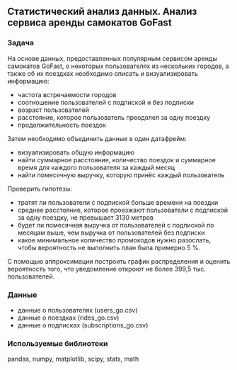 ##	Статистический анализ данных. Анализ сервиса аренды самокатов GoFast

### Задача
На основе данных, предоставленных популярным сервисом аренды самокатов GoFast, о некоторых пользователях из нескольких городов, а также об их поездках необходимо описать и визуализировать информацию:
- частота встречаемости городов
- соотношение пользователей с подпиской и без подписки
- возраст пользователей
- расстояние, которое пользователь преодолел за одну поездку
- продолжительность поездок

Затем необходимо объединить данные в один датафрейм:
- визуализировать общую информацию
- найти суммарное расстояние, количество поездок и суммарное время для каждого пользователя за каждый месяц
- найти помесячную выручку, которую принёс каждый пользователь

Проверить гипотезы:
- тратят ли пользователи с подпиской больше времени на поездки
- среднее расстояние, которое проезжают пользователи с подпиской за одну поездку, не превышает 3130 метров
- будет ли помесячная выручка от пользователей с подпиской по месяцам выше, чем выручка от пользователей без подписки
- какое минимальное количество промокодов нужно разослать, чтобы вероятность не выполнить план была примерно 5 %.

С помощью аппроксимации построить график распределения и оценить вероятность того, что уведомление откроют не более 399,5 тыс. пользователей.

### Данные
- данные о пользователях (users_go.csv)
- данные о поездках (rides_go.csv)
- данные о подписках (subscriptions_go.csv)

### Используемые библиотеки
pandas, numpy, matplotlib, scipy, stats, math
